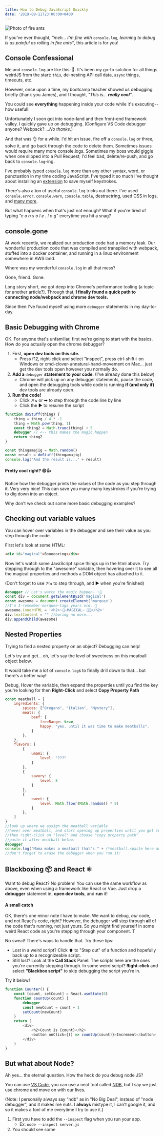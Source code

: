 ```yaml
---
title: How to Debug JavaScript Quickly
date: '2019-08-11T23:00:00+0400'
---
```


![Photo of fire ants](./fireants.jpg)

If you've ever thought, *"meh... I'm fine with* `console.log`*, learning to debug is as painful as rolling in fire ants"*, this article is for you!

## Console Confessional

Me and `console.log` are like this: 🤞. It's been my go-to solution for all things weirdJS from the start: `this`, de-nesting API call data, `async` things, timeouts, etc.

However, once upon a time, my bootcamp teacher showed us debugging briefly (thank you James), and I thought, *"This is... **really cool**"*.

You could see **everything** happening inside your code while it's executing--how useful!

Unfortunately I soon got into node-land and then front-end framework valley. I quickly gave up on debugging. (Configure VS Code debugger anyone? Webpack? *...No thanks.*)

And that was 👌 for a while. I'd hit an issue, fire off a `console.log` or three, solve it, and go back through the code to delete them. Sometimes issues would require many more console.logs. Sometimes my boss would giggle when one slipped into a Pull Request; I'd feel bad, delete/re-push, and go back to `console.log`-ing.

I've probably typed `console.log` more than any other syntax, word, or punctuation in my time coding JavaScript. I've typed it so much I've thought about installing an [extension](https://marketplace.visualstudio.com/items?itemName=ChakrounAnas.turbo-console-log) to save myself keystrokes.

There's also a ton of useful `console.log` tricks out there. I've used `console.error`, `console.warn`, `console.table`, destructring, used CSS in logs, and [many more](https://kylegill.com/blog/2018-11-20-commanding-the-javascript-console/index).

But what happens when that's just not enough? What if you're tired of typing *"c o n s o l e . l o g"* everytime you hit a snag?

## console.gone

At work recently, we realized our production code had a memory leak. Our wonderful production code that was compiled and transpiled with webpack, stuffed into a docker container, and running in a linux environment somewhere in AWS land.

Where was my wonderful `console.log` in all that mess?

Gone, friend. Gone.

Long story short, we got deep into Chrome's performance tooling (a topic for another article?). Through that, **I finally found a quick path to connecting node/webpack and chrome dev tools.**

Since then I've found myself using more `debugger` statements in my day-to-day.

## Basic Debugging with Chrome

OK. For anyone that's unfamiliar, first we're going to start with the basics. How do you actually open the chrome debugger?

1. First, **open dev tools on this site.**
    - Press f12, right-click and select "inspect", press ctrl-shift-i on Windows or cmd-clover-unnatural-hand-movement on Mac... just get the dev tools open however you normally do.
1. **Add a** `debugger` **statement to your code**. (I've already done this below)
    - Chrome will pick up on any debugger statements, pause the code, and open the debugging tools while code is running **if (and only if)** dev tools are already open.
1. **Run the code!**
    * Click ↗↘ or ➡ to step through the code line by line
    * Click the ▶ to resume the script


```js js-live
function doStuff(thing) {
    thing = thing / 4 * -1
    thing = Math.pow(thing, 1)
    const thing2 = Math.trunc(thing) + 5
    debugger // <-- this makes the magic happen
    return thing2
}

const thingamajig = Math.random()
const result = doStuff(thingamajig)
console.log("And the result is..." + result)
```

#### Pretty cool right? 😎👍

Notice how the debugger prints the values of the code as you step through it. Very very nice! This can save you many many keystrokes if you're trying to dig down into an object.

Why don't we check out some more basic debugging examples?

## Checking out variable values

You can hover over variables in the debugger and see their value as you step through the code.

First let's look at some HTML:

```html html-live
<div id="magical">Boooooring</div>
```

Now let's watch some JavaScript spice things up in the html above. Try stepping through to the "awesome" variable, then hovering over it to see all the magical properties and methods a DOM object has attached to it.

(Don't forget to use ↗↘ to step through, and ▶ when you're finished)

```js js-live
debugger // Let's watch the magic happen~ ✨👏
const div = document.getElementById('magical')
const awesome = document.createElement('marquee')
//I'm I-remember-marquee-tags years old. 🤫
awesome.innerHTML = '<h2>✨🚀~MAGICAL~ 🦄🌈</h2>'
div.textContent = "" //boring no more...
div.appendChild(awesome)
```
## Nested Properties

Trying to find a nested property on an object? Debugging can help!

Let's try and get... oh, let's say the level of sweetness on this meatball object below.

It would take me a *lot* of `console.log`s to finally drill down to that... but there's a better way!

Debug, Hover the variable, then expand the properties until you find the key you're looking for then **Right-Click** and select **Copy Property Path**

```js js-live
const meatball = {
    ingredients: {
        spices: ["Oregano", "Italian", "Mystery"],
        meats: {
            beef: {
                freeRange: true,
                happy: "yes, until it was time to make meatballs",
            }
        },
    },
    flavors: [
        {
            umami: {
                level: "???"
            }
        },
        {
            savory: {
                level: 8
            }
        },
        {
            sweet: {
                level: Math.floor(Math.random() * 9)
            }
        },
    ]
}
//look up where we assign the meatball variable
//hover over meatball, and start opening up properties until you get to sweetness
//then right-click on "level" and choose "copy property path"
//paste it after meatball below:
debugger
console.log("Mama makes a meatball that's " + /*meatball.<paste here and uncomment>*/ + "/9 in sweetness")
//don't forget to erase the debugger when you run it!
```

## Blackboxing 📦 and React ⚛

Want to debug React? No problem! You can use the same workflow as above, even when using a framework like React or Vue. Just drop a **debugger** statement in, **open dev tools**, and **run** it!

#### A small catch

OK, there's one minor note I have to make. We want to debug, *our* code, and not React's code, right? However, the debugger will step through **all** of the code that's running, not just yours. So you might find yourself in some weird React code as you're stepping through your component. T

No sweat! There's ways to handle that. Try these tips:

* Lost in a weird script? Click ⬆ to "Step out" of a function and hopefully back up to a recognizeable script.
* Still lost? Look at the **Call Stack** Panel. The scripts here are the ones you're currently stepping through. In some weird script? **Right-click** and select **"Blackbox script"** to skip debugging the script you're in.

Try it below!

```js react-live
function Counter() {
    const [count, setCount] = React.useState(0)
    function countUp(count) {
        debugger
        const newCount = count + 1
        setCount(newCount)
    }
    return (
        <div>
            <h2>Count is {count}</h2>
            <button onClick={() => countUp(count)}>Increment</button>
        </div>
    )
}
```

## But what about Node?

Ah yes... the eternal question. How the heck do you debug node JS?

You can use [VS Code](https://code.visualstudio.com/docs/nodejs/nodejs-debugging), you can use a neat tool called [NDB](https://github.com/GoogleChromeLabs/ndb), but I say we just use chrome and move on with our lives.

(Note: I personally always say "ndb" as in "No Big Deal", instead of "node debugger", and it makes me nuts. I **always** mistype it, I can't google it, and so it makes a fool of me everytime I try to use it.)

1. First you have to add the `--inspect` flag when you run your app.
    * Ex: `node --inspect server.js`
1. You should see some